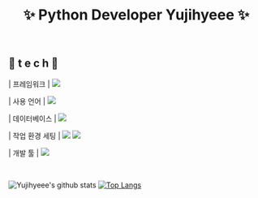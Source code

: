 <h1 align=center>
 ✨ Python Developer Yujihyeee ✨
</h1>
<br/>


## 🌹 t e c h 🌹

| 프레임워크     | <img src="https://img.shields.io/badge/Django-092E20?style=flat-square&logo=Django&logoColor=orange"/>

| 사용 언어      | <img src="https://img.shields.io/badge/Python-3776AB?style=flat-square&logo=Python&logoColor=yellow"/> 

| 데이터베이스   | <img src="https://img.shields.io/badge/MariaDB-003545?style=flat-square&logo=MariaDB&logoColor=white"/>

| 작업 환경 세팅 | <img src="https://img.shields.io/badge/Docker-2496ED?style=flat-square&logo=Docker&logoColor=white"/> 
<img src="https://img.shields.io/badge/Anaconda-44A833?style=flat-square&logo=Anaconda&logoColor=white"/>

| 개발 툴        | <img src="https://img.shields.io/badge/PyCharm-000000?style=flat-square&logo=PyCharm&logoColor=yellow"/>

<br>
    
![Yujihyeee's github stats](https://github-readme-stats.vercel.app/api?username=Yujihyeee&show_icons=true&count_private=true)
[![Top Langs](https://github-readme-stats.vercel.app/api/top-langs/?username=Yujihyeee&hide=jupyter%20notebook)](https://github.com/anuraghazra/github-readme-stats)

